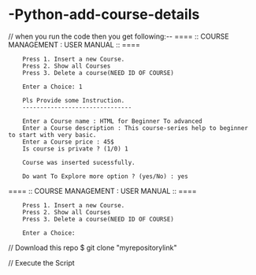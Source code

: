 # -Python-add-course-details
// when you run the code then you get following:--
==== ::  COURSE MANAGEMENT : USER MANUAL :: ====

        Press 1. Insert a new Course.
        Press 2. Show all Courses
        Press 3. Delete a course(NEED ID OF COURSE)

        Enter a Choice: 1

        Pls Provide some Instruction.
        -------------------------------

        Enter a Course name : HTML for Beginner To advanced
        Enter a Course description : This course-series help to beginner to start with very basic.
        Enter a Course price : 45$
        Is course is private ? (1/0) 1

        Course was inserted sucessfully.

        Do want To Explore more option ? (yes/No) : yes

 ==== ::  COURSE MANAGEMENT : USER MANUAL :: ====

        Press 1. Insert a new Course.
        Press 2. Show all Courses
        Press 3. Delete a course(NEED ID OF COURSE)

        Enter a Choice:

// Download this repo 
    $ git clone "myrepositorylink"

// Execute the Script
